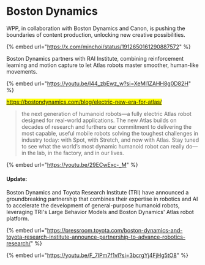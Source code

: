 # Boston Dynamics



WPP, in collaboration with Boston Dynamics and Canon, is pushing the boundaries of content production, unlocking new creative possibilities.

{% embed url="https://x.com/minchoi/status/1912650161290887572" %}

Boston Dynamics partners with RAI Institute, combining reinforcement learning and motion capture to let Atlas robots master smoother, human-like movements.

{% embed url="https://youtu.be/I44_zbEwz_w?si=XeMI1ZAHH8g0D82H" %}



<mark style="color:orange;">https://bostondynamics.com/blog/electric-new-era-for-atlas/</mark>

> the next generation of humanoid robots—a fully electric Atlas robot designed for real-world applications. The new Atlas builds on decades of research and furthers our commitment to delivering the most capable, useful mobile robots solving the toughest challenges in industry today: with Spot, with Stretch, and now with Atlas. Stay tuned to see what the world’s most dynamic humanoid robot can really do—in the lab, in the factory, and in our lives.

{% embed url="https://youtu.be/29ECwExc-_M" %}

#### Update:

Boston Dynamics and Toyota Research Institute (TRI) have announced a groundbreaking partnership that combines their expertise in robotics and AI to accelerate the development of general-purpose humanoid robots, leveraging TRI's Large Behavior Models and Boston Dynamics' Atlas robot platform.

{% embed url="https://pressroom.toyota.com/boston-dynamics-and-toyota-research-institute-announce-partnership-to-advance-robotics-research/" %}

{% embed url="https://youtu.be/F_7IPm7f1vI?si=3bcrgYj4FjHg5tO8" %}







